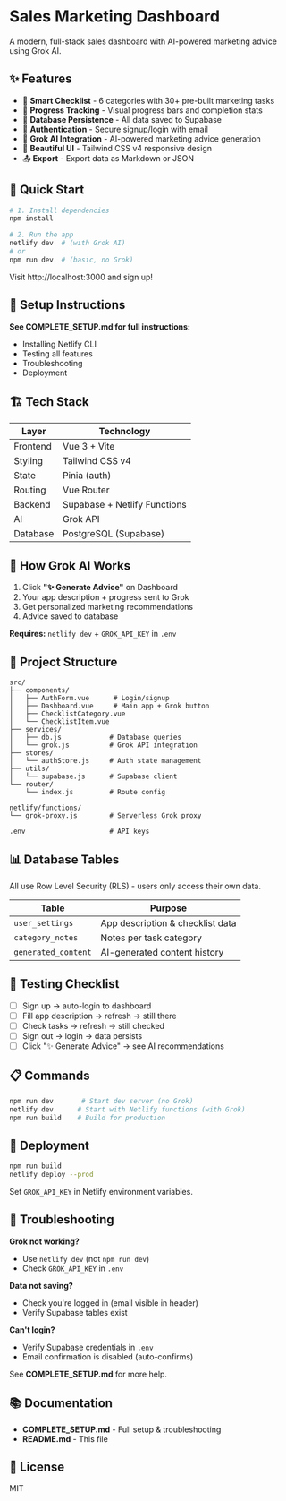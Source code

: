 # Sales Marketing Dashboard

A modern, full-stack sales dashboard with AI-powered marketing advice using Grok AI.

## ✨ Features

- 📝 **Smart Checklist** - 6 categories with 30+ pre-built marketing tasks
- 🎯 **Progress Tracking** - Visual progress bars and completion stats
- 💾 **Database Persistence** - All data saved to Supabase
- 🔐 **Authentication** - Secure signup/login with email
- 🤖 **Grok AI Integration** - AI-powered marketing advice generation
- 🎨 **Beautiful UI** - Tailwind CSS v4 responsive design
- 📤 **Export** - Export data as Markdown or JSON

## 🚀 Quick Start

```bash
# 1. Install dependencies
npm install

# 2. Run the app
netlify dev  # (with Grok AI)
# or
npm run dev  # (basic, no Grok)
```

Visit http://localhost:3000 and sign up!

## 📖 Setup Instructions

**See COMPLETE_SETUP.md for full instructions:**
- Installing Netlify CLI
- Testing all features
- Troubleshooting
- Deployment

## 🏗️ Tech Stack

| Layer | Technology |
|-------|-----------|
| Frontend | Vue 3 + Vite |
| Styling | Tailwind CSS v4 |
| State | Pinia (auth) |
| Routing | Vue Router |
| Backend | Supabase + Netlify Functions |
| AI | Grok API |
| Database | PostgreSQL (Supabase) |

## 🤖 How Grok AI Works

1. Click **"✨ Generate Advice"** on Dashboard
2. Your app description + progress sent to Grok
3. Get personalized marketing recommendations
4. Advice saved to database

**Requires:** `netlify dev` + `GROK_API_KEY` in `.env`

## 📁 Project Structure

```
src/
├── components/
│   ├── AuthForm.vue      # Login/signup
│   ├── Dashboard.vue     # Main app + Grok button
│   ├── ChecklistCategory.vue
│   └── ChecklistItem.vue
├── services/
│   ├── db.js            # Database queries
│   └── grok.js          # Grok API integration
├── stores/
│   └── authStore.js     # Auth state management
├── utils/
│   └── supabase.js      # Supabase client
└── router/
    └── index.js         # Route config

netlify/functions/
└── grok-proxy.js        # Serverless Grok proxy

.env                     # API keys
```

## 📊 Database Tables

All use Row Level Security (RLS) - users only access their own data.

| Table | Purpose |
|-------|---------|
| `user_settings` | App description & checklist data |
| `category_notes` | Notes per task category |
| `generated_content` | AI-generated content history |

## 🧪 Testing Checklist

- [ ] Sign up → auto-login to dashboard
- [ ] Fill app description → refresh → still there
- [ ] Check tasks → refresh → still checked
- [ ] Sign out → login → data persists
- [ ] Click "✨ Generate Advice" → see AI recommendations

## 📋 Commands

```bash
npm run dev       # Start dev server (no Grok)
netlify dev      # Start with Netlify functions (with Grok)
npm run build    # Build for production
```

## 🚀 Deployment

```bash
npm run build
netlify deploy --prod
```

Set `GROK_API_KEY` in Netlify environment variables.

## 🔧 Troubleshooting

**Grok not working?**
- Use `netlify dev` (not `npm run dev`)
- Check `GROK_API_KEY` in `.env`

**Data not saving?**
- Check you're logged in (email visible in header)
- Verify Supabase tables exist

**Can't login?**
- Verify Supabase credentials in `.env`
- Email confirmation is disabled (auto-confirms)

See **COMPLETE_SETUP.md** for more help.

## 📚 Documentation

- **COMPLETE_SETUP.md** - Full setup & troubleshooting
- **README.md** - This file

## 📝 License

MIT
